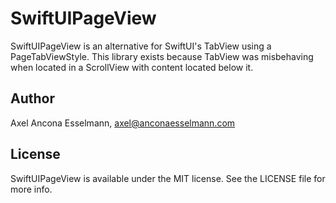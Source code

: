 # SwiftUIPageView

SwiftUIPageView is an alternative for SwiftUI's TabView using a PageTabViewStyle. This library exists because TabView was misbehaving when located in a ScrollView with content located below it.

## Author

Axel Ancona Esselmann, axel@anconaesselmann.com

## License

SwiftUIPageView is available under the MIT license. See the LICENSE file for more info.
